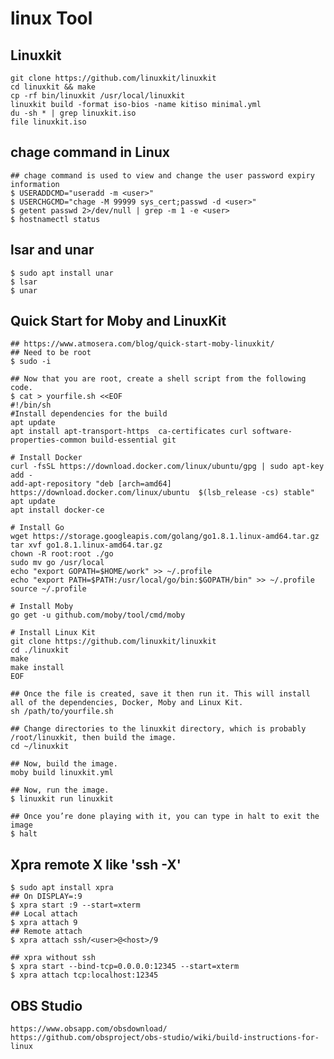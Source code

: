 linux Tool
==========

## Linuxkit

    git clone https://github.com/linuxkit/linuxkit
    cd linuxkit && make
    cp -rf bin/linuxkit /usr/local/linuxkit
    linuxkit build -format iso-bios -name kitiso minimal.yml
    du -sh * | grep linuxkit.iso
    file linuxkit.iso

## chage command in Linux

    ## chage command is used to view and change the user password expiry information
    $ USERADDCMD="useradd -m <user>"
    $ USERCHGCMD="chage -M 99999 sys_cert;passwd -d <user>"
    $ getent passwd 2>/dev/null | grep -m 1 -e <user>
    $ hostnamectl status

## lsar and unar

    $ sudo apt install unar
    $ lsar
    $ unar

## Quick Start for Moby and LinuxKit

    ## https://www.atmosera.com/blog/quick-start-moby-linuxkit/
    ## Need to be root
    $ sudo -i

    ## Now that you are root, create a shell script from the following code.
    $ cat > yourfile.sh <<EOF
    #!/bin/sh
    #Install dependencies for the build
    apt update
    apt install apt-transport-https  ca-certificates curl software-properties-common build-essential git

    # Install Docker
    curl -fsSL https://download.docker.com/linux/ubuntu/gpg | sudo apt-key add -
    add-apt-repository "deb [arch=amd64] https://download.docker.com/linux/ubuntu  $(lsb_release -cs) stable"
    apt update
    apt install docker-ce

    # Install Go
    wget https://storage.googleapis.com/golang/go1.8.1.linux-amd64.tar.gz
    tar xvf go1.8.1.linux-amd64.tar.gz
    chown -R root:root ./go
    sudo mv go /usr/local
    echo "export GOPATH=$HOME/work" >> ~/.profile
    echo "export PATH=$PATH:/usr/local/go/bin:$GOPATH/bin" >> ~/.profile
    source ~/.profile

    # Install Moby
    go get -u github.com/moby/tool/cmd/moby

    # Install Linux Kit
    git clone https://github.com/linuxkit/linuxkit
    cd ./linuxkit
    make
    make install
    EOF

    ## Once the file is created, save it then run it. This will install all of the dependencies, Docker, Moby and Linux Kit.
    sh /path/to/yourfile.sh

    ## Change directories to the linuxkit directory, which is probably /root/linuxkit, then build the image.
    cd ~/linuxkit

    ## Now, build the image.
    moby build linuxkit.yml

    ## Now, run the image.
    $ linuxkit run linuxkit

    ## Once you’re done playing with it, you can type in halt to exit the image
    $ halt

## Xpra remote X like 'ssh -X'

    $ sudo apt install xpra
    ## On DISPLAY=:9
    $ xpra start :9 --start=xterm
    ## Local attach
    $ xpra attach 9
    ## Remote attach
    $ xpra attach ssh/<user>@<host>/9

    ## xpra without ssh
    $ xpra start --bind-tcp=0.0.0.0:12345 --start=xterm
    $ xpra attach tcp:localhost:12345


## OBS Studio

    https://www.obsapp.com/obsdownload/
    https://github.com/obsproject/obs-studio/wiki/build-instructions-for-linux
